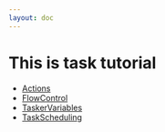 ```yaml
---
layout: doc
---
```


# This is task tutorial

- [Actions](/Tasks/Actions)
- [FlowControl](/Tasks/FlowControl)
- [TaskerVariables](/Tasks/TaskerVariables)
- [TaskScheduling](/Tasks/TaskScheduling)